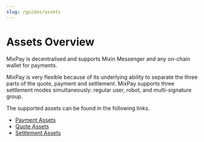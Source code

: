 ```yaml
---
slug: /guides/assets
---
```



# Assets Overview

MixPay is decentralised and supports Mixin Messenger and any on-chain wallet for payments. 

MixPay is very flexible because of its underlying ability to separate the three parts of the quote, payment and settlement. MixPay supports three settlement modes simultaneously: regular user, robot, and multi-signature group.

The supported assets can be found in the following links.

-   [Payment Assets](/developers/guides/payment-assets)
-   [Quote Assets](/developers/guides/quote-assets)
-   [Settlement Assets](/developers/guides/settlement-assets)
